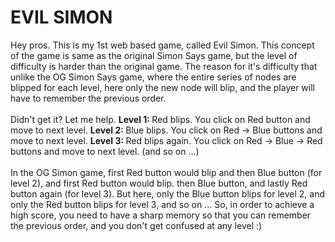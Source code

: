 <h1>EVIL SIMON</h1>

Hey pros. This is my 1st web based game, called Evil Simon.
This concept of the game is same as the original Simon Says game, but the level of difficulty is harder than the original game.
The reason for it's difficulty that unlike the OG Simon Says game, where the entire series of nodes are blipped for each level, here only the new node will blip, and the player will have to remember the previous order.<br /><br />
Didn't get it? Let me help.
<b>Level 1: </b>Red blips. You click on Red button and move to next level.
<b>Level 2: </b>Blue blips. You click on Red -> Blue buttons and move to next level.
<b>Level 3: </b>Red blips again. You click on Red -> Blue -> Red buttons and move to next level.
(and so on ...)<br /><br />
In the OG Simon game, first Red button would blip and then Blue button (for level 2), and first Red button would blip. then Blue button, and lastly Red button again (for level 3).
But here, only the Blue button blips for level 2, and only the Red button blips for level 3, and so on ...
So, in order to achieve a high score, you need to have a sharp memory so that you can remember the previous order, and you don't get confused at any level :)
